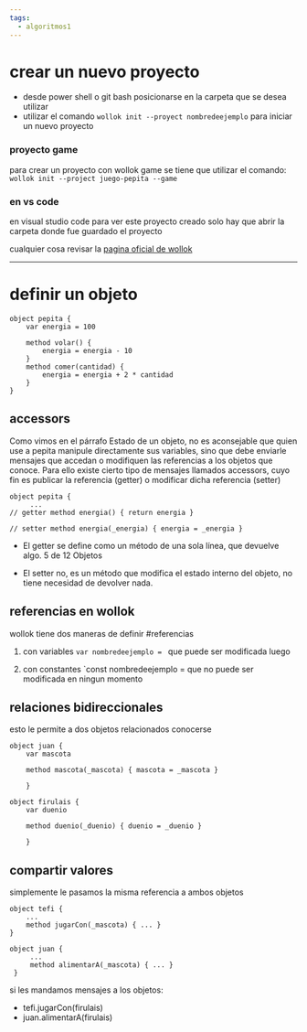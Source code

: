 ```yaml
---
tags:
  - algoritmos1
---
```

# crear un nuevo proyecto

- desde power shell o git bash  posicionarse en la carpeta que se desea utilizar
- utilizar el comando `wollok init --proyect nombredeejemplo` para iniciar un nuevo proyecto

### proyecto game

para crear un proyecto con wollok game se tiene que utilizar el comando: 
	`wollok init --project juego-pepita --game`

### en vs code

en visual studio code para ver este proyecto  creado solo hay que abrir la carpeta donde fue guardado el proyecto

cualquier cosa revisar la [pagina oficial de wollok](https://www.wollok.org/getting_started/new_project/)


---

# definir un objeto

	object pepita { 
		var energia = 100 
		
		method volar() { 
			energia = energia - 10 
		} 
		method comer(cantidad) { 
			energia = energia + 2 * cantidad 
		}
	}

## accessors

Como vimos en el párrafo Estado de un objeto, no es aconsejable que quien use a pepita manipule directamente sus variables, sino que debe enviarle mensajes que accedan o modifiquen las referencias a los objetos que conoce. Para ello existe cierto tipo de mensajes llamados accessors, cuyo fin es publicar la referencia (getter) o modificar dicha referencia (setter)

	object pepita {
		 ... 
	// getter method energia() { return energia }
	
	// setter method energia(_energia) { energia = _energia } 

- El getter se define como un método de una sola línea, que devuelve algo. 5 de 12 Objetos 

- El setter no, es un método que modifica el estado interno del objeto, no tiene necesidad de devolver nada.

## referencias en wollok

wollok tiene dos maneras de definir #referencias 

1. con variables `var nombredeejemplo = ` que puede ser modificada luego

2. con constantes `const  nombredeejemplo =  que no puede ser modificada en ningun momento 


## relaciones bidireccionales

esto le permite a dos objetos relacionados conocerse 

	object juan { 
		var mascota 
		
		method mascota(_mascota) { mascota = _mascota } 
		
		} 
		
	object firulais { 
		var duenio 
		
		method duenio(_duenio) { duenio = _duenio }
		
		}

## compartir valores

simplemente le pasamos la misma referencia a ambos objetos

	object tefi {
		... 
		method jugarCon(_mascota) { ... } 
	} 
	
	object juan {
		 ... 
		 method alimentarA(_mascota) { ... } 
	 }


si les mandamos mensajes a los objetos:

 - tefi.jugarCon(firulais) 
-  juan.alimentarA(firulais)
